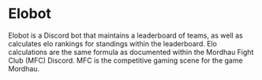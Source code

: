 # Elobot

Elobot is a Discord bot that maintains a leaderboard of teams, as well as calculates elo rankings for standings within the leaderboard. Elo calculations are the same formula as documented within the Mordhau Fight Club (MFC) Discord. MFC is the competitive gaming scene for the game Mordhau.

